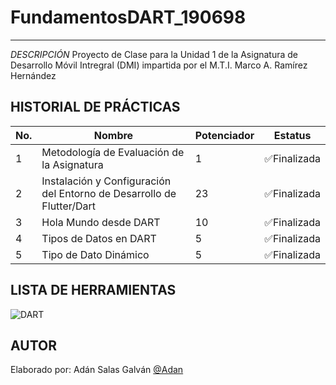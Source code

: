 # FundamentosDART_190698
------------

*DESCRIPCIÓN*
Proyecto de Clase para la Unidad 1 de la Asignatura de Desarrollo Móvil Intregral (DMI) impartida por el M.T.I. Marco A. Ramírez Hernández 

## HISTORIAL DE PRÁCTICAS
|No.|Nombre|Potenciador|Estatus|
|--|--|--|--|
|1|Metodología de Evaluación de la Asignatura|1|✅Finalizada|
|2|Instalación y Configuración del Entorno de Desarrollo de Flutter/Dart|23|✅Finalizada|
|3|Hola Mundo desde DART|10|✅Finalizada|
|4|Tipos de Datos en DART|5|✅Finalizada|
|5|Tipo de Dato Dinámico|5|✅Finalizada|

## LISTA DE HERRAMIENTAS 
![DART](https://img.shields.io/badge/Dart-0175C2?style=for-the-badge&logo=dart&logoColor=white)

## AUTOR
Elaborado por: Adán Salas Galván [@Adan](https://github.com/AztecEagleWarrior)